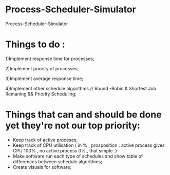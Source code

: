 # Process-Scheduler-Simulator
Process-Scheduler-Simulator

# Things to do :

1)Implement response time for processes;

2)Implement priority of processes;

3)Implement average response time;

4)Implement other schedule algorithms // Round -Robin & Shortest Job Remaning && Priority Scheduling;

# Things that can and should be done yet they're not our top priority:
- Keep track of active proceses;
- Keep track of CPU utilisation ( in % , prosposition : active process gives CPU 100% , no active process 0% , that simple .)
- Make software run each type of schedules and show table of differences between schedule algorithms;
- Create visuals for software;
 
